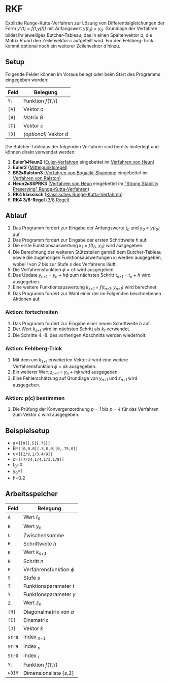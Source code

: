 # RKF
Explizite Runge-Kutta-Verfahren zur Lösung von Differentialgleichungen der Form *y'(t) = f(t,y(t))* mit Anfangswert *y(t<sub>0</sub>) = y<sub>0</sub>*.
Grundlage der Verfahren bildet ihr jeweiliges Butcher-Tableau, das in einen Spaltenvektor *a*, die Matrix *B* und den Zeilenvektor *c* aufgeteilt wird.
Für den Fehlberg-Trick kommt optional noch ein weiterer Zeilenvektor *d* hinzu.


## Setup
Folgende Felder können im Voraus belegt oder beim Start des Programms eingegeben werden:

Feld  | Belegung
----- | --------
`Y₁`  | Funktion *f*(`T`,`Y`)
`[A]` | Vektor *a*
`[B]` | Matrix *B*
`[C]` | Vektor *c*
`[D]` | *(optional)* Vektor *d*

Die Butcher-Tableaus der folgenden Verfahren sind bereits hinterlegt und können direkt verwendet werden:

1. **Euler1&#9656;Heun2** ([Euler-Verfahren][Euler1] eingebettet im [Verfahren von Heun][Heun2])
2. **Euler2** ([Mittelpunktsregel][Euler2])
3. **BS2&#9656;Ralston3** ([Verfahren von Bogacki-Shampine][BS2] eingebettet im [Verfahren von Ralston][Ralston3])
4. **Heun2&#9656;SSPRK3** ([Verfahren von Heun][Heun2] eingebettet im ["Strong Stability Preserving" Runge-Kutta-Verfahren][SSPRK3])
5. **RK4 klassisch** ([Klassisches Runge-Kutta-Verfahren][klassisch])
6. **RK4 3/8-Regel** ([3/8 Regel][3/8])

[Euler1]: https://en.wikipedia.org/wiki/List_of_Runge%E2%80%93Kutta_methods#Forward_Euler "In Wikipedia öffnen"
[Heun2]: https://en.wikipedia.org/wiki/List_of_Runge%E2%80%93Kutta_methods#Heun's_method "In Wikipedia öffnen"
[Euler2]: https://en.wikipedia.org/wiki/List_of_Runge%E2%80%93Kutta_methods#Explicit_midpoint_method "In Wikipedia öffnen"
[BS2]: https://en.wikipedia.org/wiki/List_of_Runge%E2%80%93Kutta_methods#Bogacki%E2%80%93Shampine "In Wikipedia öffnen"
[Ralston3]: https://en.wikipedia.org/wiki/List_of_Runge%E2%80%93Kutta_methods#Ralston's_third-order_method "In Wikipedia öffnen"
[SSPRK3]: https://en.wikipedia.org/wiki/List_of_Runge%E2%80%93Kutta_methods#Third-order_Strong_Stability_Preserving_Runge-Kutta_(SSPRK3) "In Wikipedia öffnen"
[klassisch]: https://en.wikipedia.org/wiki/List_of_Runge%E2%80%93Kutta_methods#Classic_fourth-order_method "In Wikipedia öffnen"
[3/8]: https://en.wikipedia.org/wiki/List_of_Runge%E2%80%93Kutta_methods#3/8-rule_fourth-order_method "In Wikipedia öffnen"


## Ablauf
1. Das Programm fordert zur Eingabe der Anfangswerte *t<sub>0</sub>* und *y<sub>0</sub> = y(t<sub>0</sub>)* auf.
1. Das Programm fordert zur Eingabe der ersten Schrittweite *h* auf.
1. Die erste Funktionsauswertung *k<sub>1</sub> = f(t<sub>0</sub>, y<sub>0</sub>)* wird ausgegeben.
1. Die Berechnung der weiteren Stützstellen gemäß dem Butcher-Tableau sowie die zugehörigen Funktionsauswertungen *k<sub>i</sub>* werden ausgegeben, wobei *i* von *2* bis zur Stufe *s* des Verfahrens läuft.
1. Die Verfahrensfunktion *&varphi; = ck* wird ausgegeben.
1. Das Update *y<sub>n+1</sub> = y<sub>n</sub> + h&varphi;* zum nächsten Schritt *t<sub>n+1</sub> = t<sub>n</sub> + h* wird ausgegeben.
1. Eine weitere Funktionsauswertung *k<sub>s+1</sub> = f(t<sub>n+1</sub>, y<sub>n+1</sub>)* wird berechnet.
1. Das Programm fordert zur Wahl einer der im Folgenden beschriebenen Aktionen auf.


### Aktion: fortschreiten
1. Das Programm fordert zur Eingabe einer neuen Schrittweite *h* auf.
1. Der Wert *k<sub>s+1</sub>* wird im nächsten Schritt als *k<sub>1</sub>* verwendet.
1. Die Schritte 4.-8. des vorherigen Abschnitts werden wiederholt.


### Aktion: Fehlberg-Trick
1. Mit dem um *k<sub>s+1</sub>* erweiterten Vektor *k* wird eine weitere Verfahrensfunktion *&varphi; = dk* ausgegeben.
1. Ein weiterer Wert *z<sub>n+1</sub> = y<sub>n</sub> + h&varphi;* wird ausgegeben.
1. Eine Fehlerschätzung auf Grundlage von *y<sub>n+1</sub>* und *z<sub>n+1</sub>* wird ausgegeben.


### Aktion: p(c) bestimmen
1. Die Prüfung der Konvergenzordnung *p = 1* bis *p = 4* für das Verfahren zum Vektor *c* wird ausgegeben.


## Beispielsetup
- a=`[[0][.5][.75]]`
- B=`[[0,0,0][.5,0,0][0,.75,0]]`
- c=`[[2/9,1/3,4/9]]`
- d=`[[7/24,1/4,1/3,1/8]]`
- t<sub>0</sub>=0
- y<sub>0</sub>=1
- h=0.2


## Arbeitsspeicher
Feld   | Belegung
------ | -------
`A`    | Wert *t<sub>n</sub>*
`B`    | Wert *y<sub>n</sub>*
`C`    | Zwischensumme
`H`    | Schrittweite *h*
`K`    | Wert *k<sub>s+1</sub>*
`N`    | Schritt *n*
`P`    | Verfahrensfunktion *&varphi;*
`S`    | Stufe *s*
`T`    | Funktionsparameter *t*
`Y`    | Funktionsparameter *y*
`Z`    | Wert *z<sub>n</sub>*
`[H]`  | Diagonalmatrix von *a*
`[I]`  | Einsmatrix
`[J]`  | Vektor *k*
`Str8` | Index *<sub>n-1</sub>*
`Str9` | Index *<sub>n</sub>*
`Str0` | Index *<sub>i</sub>*
`Y₁`   | Funktion *f*(`T`,`Y`)
`∟DIM` | Dimensionsliste {*s,1*}



